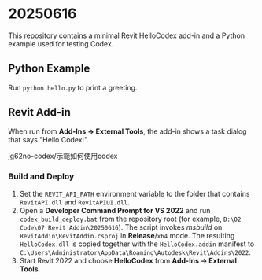 # 20250616

This repository contains a minimal Revit HelloCodex add-in and a Python example used for testing Codex.

## Python Example
Run `python hello.py` to print a greeting.

## Revit Add-in
When run from **Add-Ins -> External Tools**, the add-in shows a task dialog that says "Hello Codex!".

jg62no-codex/示範如何使用codex
### Build and Deploy
1. Set the `REVIT_API_PATH` environment variable to the folder that contains
   `RevitAPI.dll` and `RevitAPIUI.dll`.
2. Open a **Developer Command Prompt for VS 2022** and run
   `codex_build_deploy.bat` from the repository root (for example,
   `D:\02 Code\07 Revit Addin\20250616`).
   The script invokes *msbuild* on `RevitAddin\RevitAddin.csproj` in
   **Release**/`x64` mode. The resulting `HelloCodex.dll` is copied together
   with the `HelloCodex.addin` manifest to
   `C:\Users\Administrator\AppData\Roaming\Autodesk\Revit\Addins\2022`.
3. Start Revit 2022 and choose **HelloCodex** from **Add-Ins -> External Tools**.

